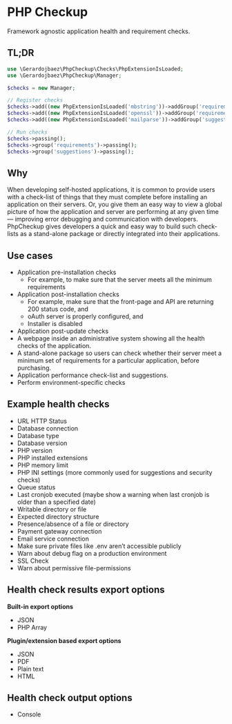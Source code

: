 # PHP Checkup

Framework agnostic application health and requirement checks.

## TL;DR

```php
use \Gerardojbaez\PhpCheckup\Checks\PhpExtensionIsLoaded;
use \Gerardojbaez\PhpCheckup\Manager;

$checks = new Manager;

// Register checks
$checks->add((new PhpExtensionIsLoaded('mbstring'))->addGroup('requirements'));
$checks->add((new PhpExtensionIsLoaded('openssl'))->addGroup('requirements'));
$checks->add((new PhpExtensionIsLoaded('mailparse'))->addGroup('suggestions'));

// Run checks
$checks->passing();
$checks->group('requirements')->passing();
$checks->group('suggestions')->passing();
```

## Why

When developing self-hosted applications, it is common to provide users with a check-list of things that they must complete before installing an application on their servers. Or, you give them an easy way to view a global picture of how the application and server are performing at any given time — improving error debugging and communication with developers. PhpCheckup gives developers a quick and easy way to build such check-lists as a stand-alone package or directly integrated into their applications.

## Use cases
- Application pre-installation checks
    - For example, to make sure that the server meets all the minimum requirements
- Application post-installation checks
    - For example, make sure that the front-page and API are returning 200 status code, and
    - oAuth server is properly configured, and
    - Installer is disabled
- Application post-update checks
- A webpage inside an administrative system showing all the health checks of the application.
- A stand-alone package so users can check whether their server meet a minimum set of requirements for a particular application, before purchasing.
- Application performance check-list and suggestions.
- Perform environment-specific checks

## Example health checks
- URL HTTP Status
- Database connection
- Database type
- Database version
- PHP version
- PHP installed extensions
- PHP memory limit
- PHP INI settings (more commonly used for suggestions and security checks)
- Queue status
- Last cronjob executed (maybe show a warning when last cronjob is older than a specified date)
- Writable directory or file
- Expected directory structure
- Presence/absence of a file or directory
- Payment gateway connection
- Email service connection
- Make sure private files like .env aren’t accessible publicly
- Warn about debug flag on a production environment
- SSL Check
- Warn about permissive file-permissions

## Health check results export options

**Built-in export options**

- JSON
- PHP Array

**Plugin/extension based export options**

- JSON
- PDF
- Plain text
- HTML

## Health check output options
- Console

